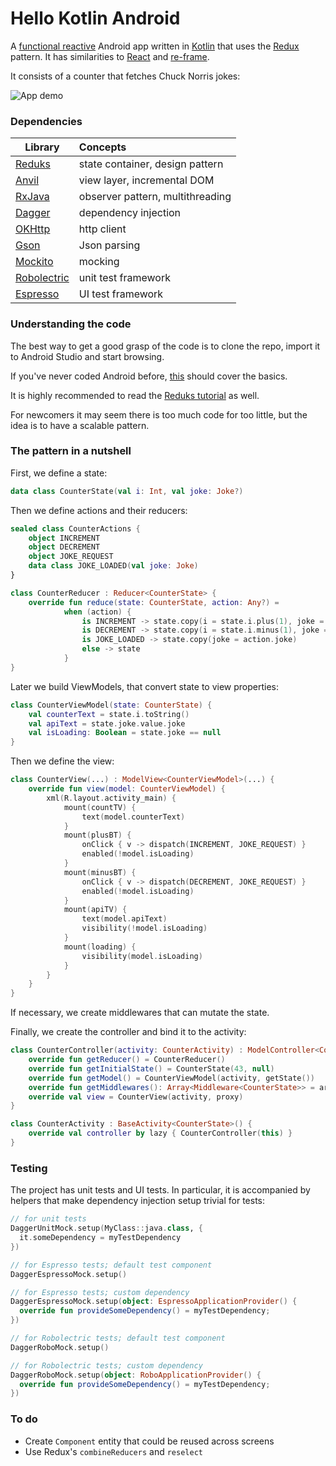 # Hello Kotlin Android

A [functional reactive][frp] Android app written in [Kotlin][kotlin] that uses the [Redux][reduxjs] pattern. It has similarities to [React][react] and [re-frame][reframe].

It consists of a counter that fetches Chuck Norris jokes:

![App demo](https://cloud.githubusercontent.com/assets/3226564/18225229/4daefd7e-71c4-11e6-84ce-3a78aac2fbdf.gif)

### Dependencies

| Library        | Concepts           | 
| ------------- |:-------------| 
| [Reduks][reduks]      |  state container, design pattern |
| [Anvil][anvil]      |  view layer, incremental DOM |
| [RxJava][rxjava]      |  observer pattern, multithreading |
| [Dagger][dagger]      |  dependency injection |
| [OKHttp][okhttp]      |  http client |
| [Gson][gson]      |  Json parsing |
| [Mockito][mockito]      |  mocking |
| [Robolectric][robolectric]      |  unit test framework |
| [Espresso][espresso]      |  UI test framework |

### Understanding the code
  The best way to get a good grasp of the code is to clone the repo, import it to Android Studio and start browsing.
  
  If you've never coded Android before, [this][astut] should cover the basics.
  
  It is highly recommended to read the [Reduks tutorial][reduks] as well.
  
  For newcomers it may seem there is too much code for too little, but the idea is to have a scalable pattern.
  
### The pattern in a nutshell

First, we define a state:
```kotlin
data class CounterState(val i: Int, val joke: Joke?)
```
Then we define actions and their reducers:
```kotlin
sealed class CounterActions {
    object INCREMENT
    object DECREMENT
    object JOKE_REQUEST
    data class JOKE_LOADED(val joke: Joke)
}
```
```kotlin
class CounterReducer : Reducer<CounterState> {
    override fun reduce(state: CounterState, action: Any?) =
            when (action) {
                is INCREMENT -> state.copy(i = state.i.plus(1), joke = null)
                is DECREMENT -> state.copy(i = state.i.minus(1), joke = null)
                is JOKE_LOADED -> state.copy(joke = action.joke)
                else -> state
            }
}
```
Later we build ViewModels, that convert state to view properties:
```kotlin
class CounterViewModel(state: CounterState) {
    val counterText = state.i.toString()
    val apiText = state.joke.value.joke
    val isLoading: Boolean = state.joke == null
}
```
Then we define the view:
```kotlin
class CounterView(...) : ModelView<CounterViewModel>(...) {
    override fun view(model: CounterViewModel) {
        xml(R.layout.activity_main) {
            mount(countTV) {
                text(model.counterText)
            }
            mount(plusBT) {
                onClick { v -> dispatch(INCREMENT, JOKE_REQUEST) }
                enabled(!model.isLoading)
            }
            mount(minusBT) {
                onClick { v -> dispatch(DECREMENT, JOKE_REQUEST) }
                enabled(!model.isLoading)
            }
            mount(apiTV) {
                text(model.apiText)
                visibility(!model.isLoading)
            }
            mount(loading) {
                visibility(model.isLoading)
            }
        }
    }
}
```

If necessary, we create middlewares that can mutate the state.

Finally, we create the controller and bind it to the activity:
```kotlin
class CounterController(activity: CounterActivity) : ModelController<CounterState, CounterViewModel>(activity) {
    override fun getReducer() = CounterReducer()
    override fun getInitialState() = CounterState(43, null)
    override fun getModel() = CounterViewModel(activity, getState())
    override fun getMiddlewares(): Array<Middleware<CounterState>> = arrayOf(CounterMiddleware())
    override val view = CounterView(activity, proxy)
}
```

```kotlin
class CounterActivity : BaseActivity<CounterState>() {
    override val controller by lazy { CounterController(this) }
}
```

### Testing
  The project has unit tests and UI tests. In particular, it is accompanied by helpers that make dependency injection setup trivial for tests:
  ```kotlin
  // for unit tests
  DaggerUnitMock.setup(MyClass::java.class, {
    it.someDependency = myTestDependency
  })
  
  // for Espresso tests; default test component
  DaggerEspressoMock.setup()
  
  // for Espresso tests; custom dependency
  DaggerEspressoMock.setup(object: EspressoApplicationProvider() {
    override fun provideSomeDependency() = myTestDependency;
  })
  
  // for Robolectric tests; default test component
  DaggerRoboMock.setup()
  
  // for Robolectric tests; custom dependency
  DaggerRoboMock.setup(object: RoboApplicationProvider() {
    override fun provideSomeDependency() = myTestDependency;
  })
  ```
  
### To do
  - Create `Component` entity that could be reused across screens
  - Use Redux's `combineReducers` and `reselect`
  
  
[frp]: https://gist.github.com/staltz/868e7e9bc2a7b8c1f754
[kotlin]: https://kotlinlang.org/
[reduxjs]: http://redux.js.org/
[react]: https://facebook.github.io/react/
[reframe]: https://github.com/Day8/re-frame

[astut]: https://www.sitepoint.com/12-android-tutorials-beginners/

[reduks]: https://github.com/beyondeye/Reduks
[anvil]: https://github.com/zserge/anvil
[rxjava]: https://github.com/ReactiveX/RxJava
[dagger]: https://github.com/square/dagger
[okhttp]: http://square.github.io/okhttp/
[gson]: https://github.com/google/gson
[mockito]: http://mockito.org/
[robolectric]: http://robolectric.org/
[espresso]: https://google.github.io/android-testing-support-library/docs/espresso/

